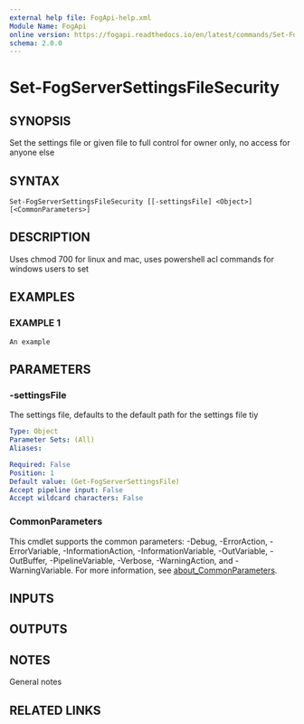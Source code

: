 ```yaml
---
external help file: FogApi-help.xml
Module Name: FogApi
online version: https://fogapi.readthedocs.io/en/latest/commands/Set-FogServerSettingsFileSecurity
schema: 2.0.0
---
```


# Set-FogServerSettingsFileSecurity

## SYNOPSIS
Set the settings file or given file to full control for owner only, no access for anyone else

## SYNTAX

```
Set-FogServerSettingsFileSecurity [[-settingsFile] <Object>] [<CommonParameters>]
```

## DESCRIPTION
Uses chmod 700 for linux and mac, uses powershell acl commands for windows users to set

## EXAMPLES

### EXAMPLE 1
```
An example
```

## PARAMETERS

### -settingsFile
The settings file, defaults to the default path for the settings file tiy

```yaml
Type: Object
Parameter Sets: (All)
Aliases:

Required: False
Position: 1
Default value: (Get-FogServerSettingsFile)
Accept pipeline input: False
Accept wildcard characters: False
```

### CommonParameters
This cmdlet supports the common parameters: -Debug, -ErrorAction, -ErrorVariable, -InformationAction, -InformationVariable, -OutVariable, -OutBuffer, -PipelineVariable, -Verbose, -WarningAction, and -WarningVariable. For more information, see [about_CommonParameters](http://go.microsoft.com/fwlink/?LinkID=113216).

## INPUTS

## OUTPUTS

## NOTES
General notes

## RELATED LINKS
